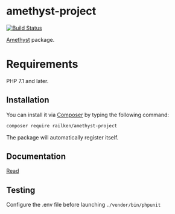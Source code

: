 # amethyst-project

[![Build Status](https://travis-ci.org/railken/amethyst-project.svg?branch=master)](https://travis-ci.org/railken/amethyst-project)

[Amethyst](https://github.com/railken/amethyst) package.

# Requirements

PHP 7.1 and later.

## Installation

You can install it via [Composer](https://getcomposer.org/) by typing the following command:

```bash
composer require railken/amethyst-project
```

The package will automatically register itself.

## Documentation

[Read](docs/index.md)

## Testing

Configure the .env file before launching `./vendor/bin/phpunit`
